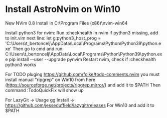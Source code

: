 # Install AstroNvim on Win10

New NVim 0.8 Install in
C:\Program Files (x86)\nvim-win64

Install python3 for nvim:
Run
:checkhealth in nvim
if python3 missing, add to init.vim next line:
let g:python3_host_prog = 'C:\Users\t_bertoncelj\AppData\Local\Programs\Python\Python39\python.exe'
Then go to cmd and run:
C:\Users\t_bertoncelj\AppData\Local\Programs\Python\Python39\python.exe pip install --user --upgrade pynvim
Restart nvim, check if :checkhealth python3 works

For TODO pluging https://github.com/folke/todo-comments.nvim
you must install manual "ripgrep" on Win10 from here (https://sourceforge.net/projects/ripgrep.mirror/) and add it to $PATH
Then command :TodoQuickFix will show up

For LazyGit -> Usage <leader>gg
Install -> https://github.com/jesseduffield/lazygit/releases
For Win10 and add it to $PATH

